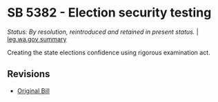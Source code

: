 # SB 5382 - Election security testing
*Status: By resolution, reintroduced and retained in present status.* | [leg.wa.gov summary](https://app.leg.wa.gov/billsummary?BillNumber=5382&Year=2021)

Creating the state elections confidence using rigorous examination act.

## Revisions
* [Original Bill](1/)
